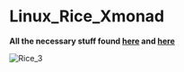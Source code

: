 # Linux_Rice_Xmonad

**All the necessary stuff found [here](https://github.com/VaughnValle/blue-sky/blob/master/README.md) and [here](https://github.com/miscellaneous-mice/My_Linux_config)**

![Rice_3](https://github.com/miscellaneous-mice/Xmonad_Rice/assets/79500624/b1e5527c-762c-40b9-ab24-4a793d840588)
